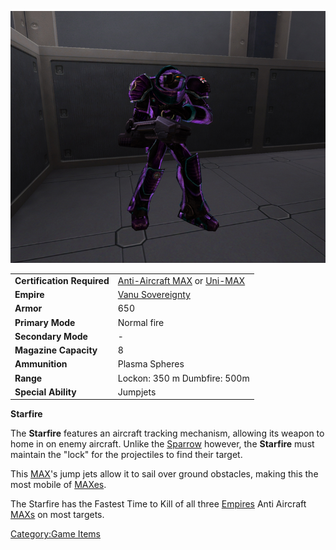 ![`Starfire_MAX.jpg`](images/Starfire_MAX.jpg "Starfire_MAX.jpg")

|                            |                                                                                                  |
| -------------------------- | ------------------------------------------------------------------------------------------------ |
| **Certification Required** | [Anti-Aircraft MAX](<Anti-Aircraft_MAX_(Certification)>) or [Uni-MAX](<Uni-MAX_(Certification)>) |
| **Empire**                 | [Vanu Sovereignty](Vanu_Sovereignty.md)                                                          |
| **Armor**                  | 650                                                                                              |
| **Primary Mode**           | Normal fire                                                                                      |
| **Secondary Mode**         | \-                                                                                               |
| **Magazine Capacity**      | 8                                                                                                |
| **Ammunition**             | Plasma Spheres                                                                                   |
| **Range**                  | Lockon: 350 m Dumbfire: 500m                                                                     |
| **Special Ability**        | Jumpjets                                                                                         |

**Starfire**

The **Starfire** features an aircraft tracking mechanism, allowing its
weapon to home in on enemy aircraft. Unlike the
[Sparrow](Sparrow.md) however, the **Starfire** must maintain
the "lock" for the projectiles to find their target.

This [MAX](Mechanized_Assault_Exo-Suit.md)'s jump jets allow it
to sail over ground obstacles, making this the most mobile of
[MAXes](Mechanized_Assault_Exo-Suit.md).

The Starfire has the Fastest Time to Kill of all three
[Empires](Empire.md) Anti Aircraft [MAXs](Mechanized_Assault_Exo-Suit.md) on
most targets.

[Category:Game Items](Category:Game_Items.md)
